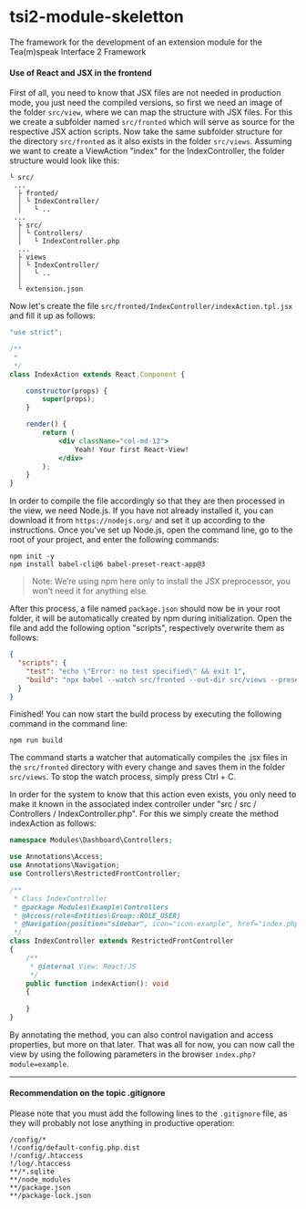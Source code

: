 # tsi2-module-skeletton
The framework for the development of an extension module for the Tea(m)speak Interface 2 Framework

#### Use of React and JSX in the frontend
First of all, you need to know that JSX files are not needed in production mode, you just need the compiled versions, so first we need an image of the folder ```src/view```, where we can map the structure with JSX files. For this we create a subfolder named ```src/fronted``` which will serve as source for the respective JSX action scripts. Now take the same subfolder structure for the directory ```src/fronted``` as it also exists in the folder ```src/views```. Assuming we want to create a ViewAction "index" for the IndexController, the folder structure would look like this:
```
└ src/
 ...
  ├ fronted/
  │ └ IndexController/
  │   └ ..
 ...
  ├ src/
  │ └ Controllers/
  │   └ IndexController.php
  ...
  ├ views
  │ └ IndexController/
  │   └ ..
  │
  └ extension.json
```
Now let's create the file ```src/fronted/IndexController/indexAction.tpl.jsx``` and fill it up as follows:
```jsx harmony
"use strict";

/**
 *
 */
class IndexAction extends React.Component {

    constructor(props) {
        super(props);       
    }

    render() {
        return (
            <div className="col-md-12">
                Yeah! Your first React-View!
            </div>
        );
    }
}
```
In order to compile the file accordingly so that they are then processed in the view, we need Node.js. If you have not already installed it, you can download it from ```https://nodejs.org/``` and set it up according to the instructions.
Once you've set up Node.js, open the command line, go to the root of your project, and enter the following commands:
````
npm init -y
npm install babel-cli@6 babel-preset-react-app@3
````
> Note: We’re using npm here only to install the JSX preprocessor, you won’t need it for anything else.

After this process, a file named ```package.json``` should now be in your root folder, it will be automatically created by npm during initialization. Open the file and add the following option "scripts", respectively overwrite them as follows:
````json
{
  "scripts": {
    "test": "echo \"Error: no test specified\" && exit 1",
    "build": "npx babel --watch src/fronted --out-dir src/views --presets react-app/prod"
  }
}
````
Finished! You can now start the build process by executing the following command in the command line:
````
npm run build
````
The command starts a watcher that automatically compiles the .jsx files in the ```src/fronted``` directory with every change and saves them in the folder ```src/views```. To stop the watch process, simply press Ctrl + C.

In order for the system to know that this action even exists, you only need to make it known in the associated index controller under "src / src / Controllers / IndexController.php". For this we simply create the method indexAction as follows:
```php
namespace Modules\Dashboard\Controllers;

use Annotations\Access;
use Annotations\Navigation;
use Controllers\RestrictedFrontController;

/**
 * Class IndexController
 * @package Modules\Example\Controllers
 * @Access(role=Entities\Group::ROLE_USER)
 * @Navigation(position="sidebar", icon="icon-example", href="index.php?module=example")
 */
class IndexController extends RestrictedFrontController
{
    /**
     * @internal View: React/JS
     */
    public function indexAction(): void
    {
        
    }
}
```
By annotating the method, you can also control navigation and access properties, but more on that later. That was all for now, you can now call the view by using the following parameters in the browser ```index.php?module=example```.
___
#### Recommendation on the topic .gitignore

Please note that you must add the following lines to the ```.gitignore``` file, as they will probably not lose anything in productive operation:
````gitignore
/config/*
!/config/default-config.php.dist
!/config/.htaccess
!/log/.htaccess
**/*.sqlite
**/node_modules
**/package.json
**/package-lock.json
````